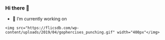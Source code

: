 ### Hi there 👋

<!--
**dhaileytaha/dhaileytaha** is a ✨ _special_ ✨ repository because its `README.md` (this file) appears on your GitHub profile.

Here are some ideas to get you started:
-->

- 🔭 I’m currently working on 
<div>
    
    <img src="https://flicsdb.com/wp-content/uploads/2019/04/gophercises_punching.gif" width="400px"</img> 
</img> 
</div>

<!--
- 🌱 I’m currently learning ...
- 👯 I’m looking to collaborate on ...
- 🤔 I’m looking for help with ...
- 💬 Ask me about ...
- 📫 How to reach me: ...
- 😄 Pronouns: ...
- ⚡ Fun fact: ...
-->
